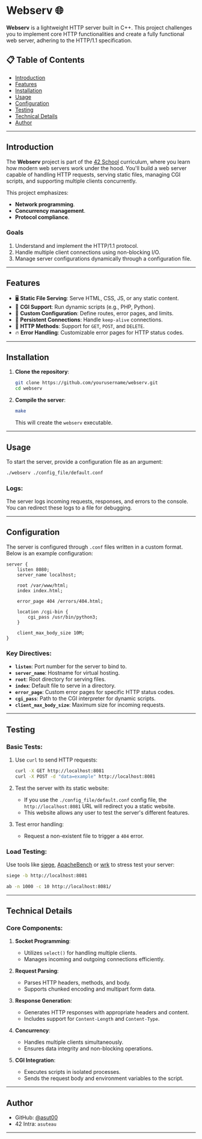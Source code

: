 # Webserv 🌐

**Webserv** is a lightweight HTTP server built in C++. This project challenges you to implement core HTTP functionalities and create a fully functional web server, adhering to the HTTP/1.1 specification.

## 📋 Table of Contents

- [Introduction](#introduction)
- [Features](#features)
- [Installation](#installation)
- [Usage](#usage)
- [Configuration](#configuration)
- [Testing](#testing)
- [Technical Details](#technical-details)
- [Author](#author)

---

## Introduction

The **Webserv** project is part of the [42 School](https://42.fr/) curriculum, where you learn how modern web servers work under the hood. You'll build a web server capable of handling HTTP requests, serving static files, managing CGI scripts, and supporting multiple clients concurrently.

This project emphasizes:
- **Network programming**.
- **Concurrency management**.
- **Protocol compliance**.

### Goals

1. Understand and implement the HTTP/1.1 protocol.
2. Handle multiple client connections using non-blocking I/O.
3. Manage server configurations dynamically through a configuration file.

---

## Features

- 🖥️ **Static File Serving**: Serve HTML, CSS, JS, or any static content.
- 🧩 **CGI Support**: Run dynamic scripts (e.g., PHP, Python).
- 📑 **Custom Configuration**: Define routes, error pages, and limits.
- 📡 **Persistent Connections**: Handle `keep-alive` connections.
- 🔄 **HTTP Methods**: Support for `GET`, `POST`, and `DELETE`.
- 🔥 **Error Handling**: Customizable error pages for HTTP status codes.

---

## Installation

1. **Clone the repository**:
   ```bash
   git clone https://github.com/yourusername/webserv.git
   cd webserv
   ```

2. **Compile the server**:
   ```bash
   make
   ```

   This will create the `webserv` executable.

---

## Usage

To start the server, provide a configuration file as an argument:

```bash
./webserv ./config_file/default.conf
```

### Logs:

The server logs incoming requests, responses, and errors to the console. You can redirect these logs to a file for debugging.

---

## Configuration

The server is configured through `.conf` files written in a custom format. Below is an example configuration:

```plaintext
server {
    listen 8080;
    server_name localhost;

    root /var/www/html;
    index index.html;

    error_page 404 /errors/404.html;

    location /cgi-bin {
        cgi_pass /usr/bin/python3;
    }

    client_max_body_size 10M;
}
```

### Key Directives:

- **`listen`**: Port number for the server to bind to.
- **`server_name`**: Hostname for virtual hosting.
- **`root`**: Root directory for serving files.
- **`index`**: Default file to serve in a directory.
- **`error_page`**: Custom error pages for specific HTTP status codes.
- **`cgi_pass`**: Path to the CGI interpreter for dynamic scripts.
- **`client_max_body_size`**: Maximum size for incoming requests.

---

## Testing

### Basic Tests:

1. Use `curl` to send HTTP requests:
   ```bash
   curl -X GET http://localhost:8081
   curl -X POST -d "data=example" http://localhost:8081
   ```

2. Test the server with its static website:
   - If you use the `./config_file/default.conf` config file, the `http://localhost:8081` URL will redirect you a static website.
   - This website allows any user to test the server's different features.

3. Test error handling:
   - Request a non-existent file to trigger a `404` error.

### Load Testing:

Use tools like [siege](https://github.com/JoeDog/siege), [ApacheBench](https://httpd.apache.org/docs/2.4/programs/ab.html) or [wrk](https://github.com/wg/wrk) to stress test your server:
```bash
siege -b http://localhost:8081
```

```bash
ab -n 1000 -c 10 http://localhost:8081/
```

---

## Technical Details

### Core Components:

1. **Socket Programming**:
   - Utilizes `select()` for handling multiple clients.
   - Manages incoming and outgoing connections efficiently.

2. **Request Parsing**:
   - Parses HTTP headers, methods, and body.
   - Supports chunked encoding and multipart form data.

3. **Response Generation**:
   - Generates HTTP responses with appropriate headers and content.
   - Includes support for `Content-Length` and `Content-Type`.

4. **Concurrency**:
   - Handles multiple clients simultaneously.
   - Ensures data integrity and non-blocking operations.

5. **CGI Integration**:
   - Executes scripts in isolated processes.
   - Sends the request body and environment variables to the script.

---

## Author

- GitHub: [@asut00](https://github.com/asut00)  
- 42 Intra: `asuteau`

---
